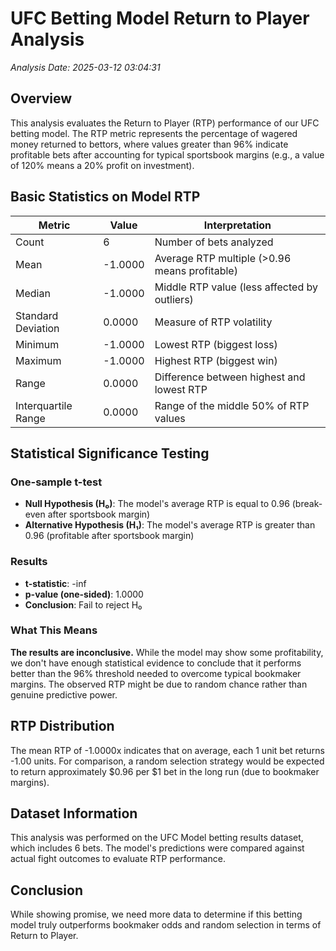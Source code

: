 # UFC Betting Model Return to Player Analysis

*Analysis Date: 2025-03-12 03:04:31*

## Overview
This analysis evaluates the Return to Player (RTP) performance of our UFC betting model. The RTP metric represents the percentage of wagered money returned to bettors, where values greater than 96% indicate profitable bets after accounting for typical sportsbook margins (e.g., a value of 120% means a 20% profit on investment).

## Basic Statistics on Model RTP

| Metric | Value | Interpretation |
|--------|-------|----------------|
| Count | 6 | Number of bets analyzed |
| Mean | -1.0000 | Average RTP multiple (>0.96 means profitable) |
| Median | -1.0000 | Middle RTP value (less affected by outliers) |
| Standard Deviation | 0.0000 | Measure of RTP volatility |
| Minimum | -1.0000 | Lowest RTP (biggest loss) |
| Maximum | -1.0000 | Highest RTP (biggest win) |
| Range | 0.0000 | Difference between highest and lowest RTP |
| Interquartile Range | 0.0000 | Range of the middle 50% of RTP values |

## Statistical Significance Testing

### One-sample t-test
- **Null Hypothesis (H₀)**: The model's average RTP is equal to 0.96 (break-even after sportsbook margin)
- **Alternative Hypothesis (H₁)**: The model's average RTP is greater than 0.96 (profitable after sportsbook margin)

### Results
- **t-statistic**: -inf
- **p-value (one-sided)**: 1.0000
- **Conclusion**: Fail to reject H₀

### What This Means
**The results are inconclusive.** While the model may show some profitability, we don't have enough statistical evidence to conclude that it performs better than the 96% threshold needed to overcome typical bookmaker margins. The observed RTP might be due to random chance rather than genuine predictive power.

## RTP Distribution
The mean RTP of -1.0000x indicates that on average, each 1 unit bet returns -1.00 units. For comparison, a random selection strategy would be expected to return approximately $0.96 per $1 bet in the long run (due to bookmaker margins).

## Dataset Information
This analysis was performed on the UFC Model betting results dataset, which includes 6 bets. The model's predictions were compared against actual fight outcomes to evaluate RTP performance.

## Conclusion
While showing promise, we need more data to determine if this betting model truly outperforms bookmaker odds and random selection in terms of Return to Player.